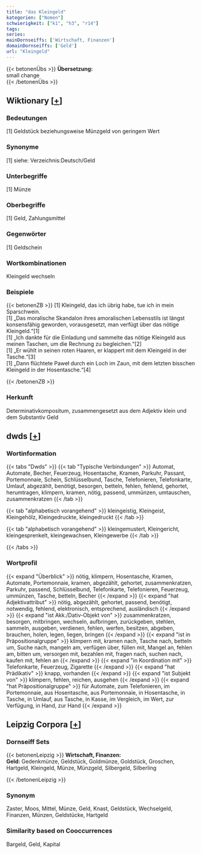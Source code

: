 ```yaml
---
title: "das Kleingeld"
kategorien: ["Nomen"]
schwierigkeit: ["k1", "h3", "r14"]
tags:
series:
mainDornseiffs: ['Wirtschaft, Finanzen']
domainDornseiffs: ['Geld']
url: "Kleingeld"
---
```


{{< betonenÜbs >}}
**Übersetzung:**  
small change  
{{< /betonenÜbs >}}

## Wiktionary [[+](https://de.wiktionary.org/wiki/Kleingeld)]

### Bedeutungen
[1] Geldstück beziehungsweise Münzgeld von geringem Wert  

### Synonyme
[1] siehe: Verzeichnis:Deutsch/Geld  

### Unterbegriffe
[1] Münze  

### Oberbegriffe
[1] Geld, Zahlungsmittel  

### Gegenwörter
[1] Geldschein  

### Wortkombinationen
Kleingeld wechseln  

### Beispiele
{{< betonenZB >}}
[1] Kleingeld, das ich übrig habe, tue ich in mein Sparschwein.  
[1] „Das moralische Skandalon ihres amoralischen Lebensstils ist längst konsensfähig geworden, vorausgesetzt, man verfügt über das nötige Kleingeld.“[1]  
[1] „Ich dankte für die Einladung und sammelte das nötige Kleingeld aus meinen Taschen, um die Rechnung zu begleichen.“[2]  
[1] „Er wühlt in seinen roten Haaren, er klappert mit dem Kleingeld in der Tasche.“[3]  
[1] „Dann flüchtete Paweł durch ein Loch im Zaun, mit dem letzten bisschen Kleingeld in der Hosentasche.“[4]  

{{< /betonenZB >}}
### Herkunft
Determinativkompositum, zusammengesetzt aus dem Adjektiv klein und dem Substantiv Geld  



## dwds [[+](https://www.dwds.de/wb/Kleingeld)]

### Wortinformation
{{< tabs "Dwds" >}}
{{< tab "Typische Verbindungen" >}}
Automat, Automate, Becher, Feuerzeug, Hosentasche, Kramen, Parkuhr, Passant, Portemonnaie, Schein, Schlüsselbund, Tasche, Telefonieren, Telefonkarte, Umlauf, abgezählt, benötigt, besorgen, betteln, fehlen, fehlend, gehortet, herumtragen, klimpern, kramen, nötig, passend, ummünzen, umtauschen, zusammenkratzen
{{< /tab >}}

{{< tab "alphabetisch vorangehend" >}}
kleingeistig, Kleingeist, Kleingehölz, Kleingedruckte, kleingedruckt
{{< /tab >}}

{{< tab "alphabetisch vorangehend" >}}
kleingemustert, Kleingericht, kleingesprenkelt, kleingewachsen, Kleingewerbe
{{< /tab >}}

{{< /tabs >}}

### Wortprofil
{{< expand "Überblick" >}} nötig, klimpern, Hosentasche, Kramen, Automate, Portemonnaie, kramen, abgezählt, gehortet, zusammenkratzen, Parkuhr, passend, Schlüsselbund, Telefonkarte, Telefonieren, Feuerzeug, ummünzen, Tasche, betteln, Becher {{< /expand >}}
{{< expand "hat Adjektivattribut" >}} nötig, abgezählt, gehortet, passend, benötigt, notwendig, fehlend, elektronisch, entsprechend, ausländisch {{< /expand >}}
{{< expand "ist Akk./Dativ-Objekt von" >}} zusammenkratzen, besorgen, mitbringen, wechseln, aufbringen, zurückgeben, stehlen, sammeln, ausgeben, verdienen, fehlen, werfen, besitzen, abgeben, brauchen, holen, legen, liegen, bringen {{< /expand >}}
{{< expand "ist in Präpositionalgruppe" >}} klimpern mit, kramen nach, Tasche nach, betteln um, Suche nach, mangeln am, verfügen über, füllen mit, Mangel an, fehlen am, bitten um, versorgen mit, bezahlen mit, fragen nach, suchen nach, kaufen mit, fehlen an {{< /expand >}}
{{< expand "in Koordination mit" >}} Telefonkarte, Feuerzeug, Zigarette {{< /expand >}}
{{< expand "hat Prädikativ" >}} knapp, vorhanden {{< /expand >}}
{{< expand "ist Subjekt von" >}} klimpern, fehlen, reichen, ausgehen {{< /expand >}}
{{< expand "hat Präpositionalgruppe" >}} für Automate, zum Telefonieren, im Portemonnaie, aus Hosentasche, aus Portemonnaie, in Hosentasche, in Tasche, in Umlauf, aus Tasche, in Kasse, im Vergleich, im Wert, zur Verfügung, in Hand, zur Hand {{< /expand >}}

## Leipzig Corpora [[+](https://corpora.uni-leipzig.de/en/res?word=Kleingeld&corpusId=deu_newscrawl-public_2018)]

### Dornseiff Sets
{{< betonenLeipzig >}}
**Wirtschaft, Finanzen:**  
**Geld:** Gedenkmünze, Geldstück, Goldmünze, Goldstück, Groschen, Hartgeld, Kleingeld, Münze, Münzgeld, Silbergeld, Silberling  

{{< /betonenLeipzig >}}

### Synonym
Zaster, Moos, Mittel, Münze, Geld, Knast, Geldstück, Wechselgeld, Finanzen, Münzen, Geldstücke, Hartgeld


### Similarity based on Cooccurrences
Bargeld, Geld, Kapital

